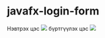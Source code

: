 # javafx-login-form

Нэвтрэх цэс
![](https://user-images.githubusercontent.com/47672783/79008839-d064de80-7b90-11ea-8df6-125d0ac149b2.png)
бүртгүүлэх цэс
![](https://user-images.githubusercontent.com/47672783/79008843-d1960b80-7b90-11ea-8c39-bd01d4e3ff77.png)
